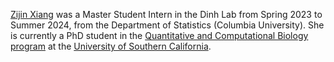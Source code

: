 <a href="https://www.linkedin.com/in/zijin-xiang-83a4a1184/">Zijin Xiang</a> was a Master Student Intern in the Dinh Lab from Spring 2023 to Summer 2024, from the Department of Statistics (Columbia University).
She is currently a PhD student in the <a href="https://www.qcb-dornsife.usc.edu/phdstudents">Quantitative and Computational Biology program</a> at the <a href="https://www.usc.edu">University of Southern California</a>.